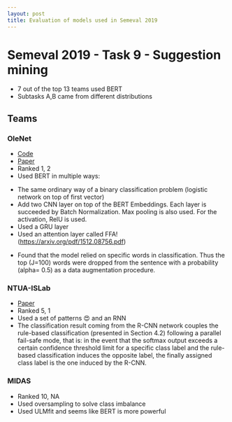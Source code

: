 ```yaml
---
layout: post
title: Evaluation of models used in Semeval 2019
---
```


# Semeval 2019 - Task 9 - Suggestion mining
* 7 out of the top 13 teams used BERT
* Subtasks A,B came from different distributions

## Teams
### OleNet 
* [Code](https://git.coding-space.cn/guange/models/src/ecd723a18f31ed12b31b1cc07e67db8ea110b8e5/PaddleNLP/Research/NAACL2019-MPM)
* [Paper](https://www.aclweb.org/anthology/S19-2216.pdf)
* Ranked 1, 2
* Used BERT in multiple ways:
- The same ordinary way of a binary classification problem (logistic network on top of first vector)
- Add two CNN layer on top of the BERT Embeddings. Each layer is succeeded by Batch Normalization.
Max pooling is also used. For the activation, RelU is used.
- Used a GRU layer
- Used an attention layer called FFA! (https://arxiv.org/pdf/1512.08756.pdf)
* Found that the model relied on specific words in classification.
Thus the top (J=100) words were dropped from the sentence with a probability (alpha= 0.5) as a data augmentation procedure.

### NTUA-ISLab
* [Paper](https://www.aclweb.org/anthology/S19-2215.pdf)
* Ranked 5, 1
* Used a set of patterns 😍 and an RNN
* The classification result coming from the R-CNN network couples the rule-based classification (presented in Section 4.2) following a parallel fail-safe mode, that is: in the event that the softmax output exceeds a certain confidence threshold limit for a specific class label and the rule-based classification induces the opposite label, the finally assigned class label is the one induced by the R-CNN.

### MIDAS
* Ranked 10, NA
* Used oversampling to solve class imbalance
* Used ULMfit and seems like BERT is more powerful
